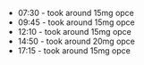 * 07:30 - took around 15mg opce
* 09:45 - took around 15mg opce
* 12:10 - took around 15mg opce
* 14:50 - took around 20mg opce
* 17:15 - took around 15mg opce